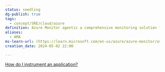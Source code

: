 ```yaml
---
status: seedling
dg-publish: true
tags:
  - concept/SRE/cloud/azure
definition: Azure Monitor agentis a comprehensive monitoring solution for collecting, analyzing, and responding to monitoring data from your cloud and on-premises environments.
aliases:
  - AMA
ms-learn-url: (https://learn.microsoft.com/en-us/azure/azure-monitor/overview)
creation_date: 2024-05-02 22:00

---
```


  
[How do I instrument an application?](https://learn.microsoft.com/en-us/azure/azure-monitor/app/app-insights-overview#how-do-i-instrument-an-application)

